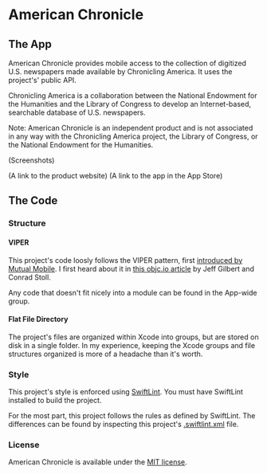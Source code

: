 # American Chronicle #

## The App ##

American Chronicle provides mobile access to the collection of digitized U.S. newspapers made available by Chronicling America.
It uses the project's' public API.

Chronicling America is a collaboration between the National Endowment for the Humanities and the Library of Congress to develop an Internet-based, searchable database of U.S. newspapers.

Note: American Chronicle is an independent product and is not associated in any way with the Chronicling America project, the Library of Congress, or the National Endowment for the Humanities.

(Screenshots)

(A link to the product website)
(A link to the app in the App Store)

## The Code ##

### Structure ###

#### VIPER ####

This project's code loosly follows the VIPER pattern, first [introduced by Mutual Mobile](http://mutualmobile.github.io/blog/2013/12/04/viper-introduction/). I first heard about it in [this objc.io article](https://www.objc.io/issues/13-architecture/viper/) by Jeff Gilbert and Conrad Stoll.

Any code that doesn't fit nicely into a module can be found in the App-wide group.
    
#### Flat File Directory ####

The project's files are organized within Xcode into groups, but are stored on disk in a single folder.
In my experience, keeping the Xcode groups and file structures organized is more of a headache than it's worth.

### Style ###

This project's style is enforced using [SwiftLint](https://github.com/realm/SwiftLint). You must
have SwiftLint installed to build the project.

For the most part, this project follows the rules as defined by SwiftLint. 
The differences can be found by inspecting this project's [.swiftlint.xml](.swiftlint.xml) file.

### License ###

American Chronicle is available under the [MIT license](LICENSE). 
